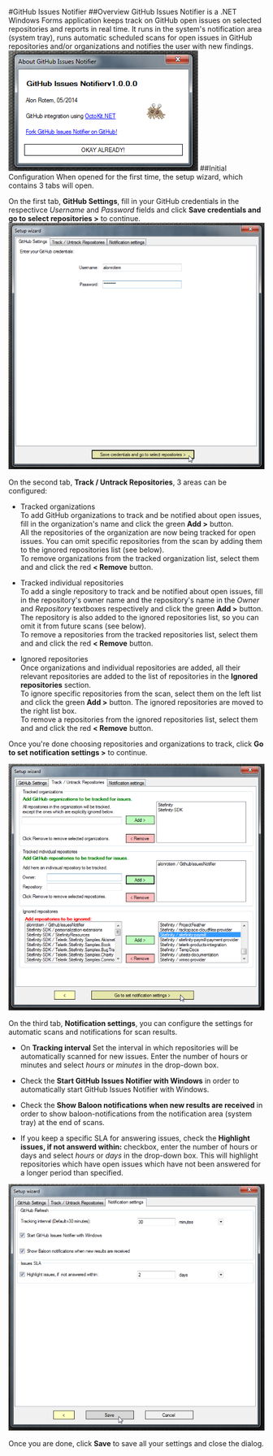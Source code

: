 #GitHub Issues Notifier
##Overview
GitHub Issues Notifier is a .NET Windows Forms application keeps track on GitHub open issues on selected repositories and reports in real time.
 It runs in the system's notification area (system tray), runs automatic scheduled scans for open issues in GitHub repositories and/or organizations and notifies the user with new findings.   
![About GitHub Issues Notifier](https://raw.githubusercontent.com/alonrotem/GithubIssuesNotifier/master/Screenshots/AboutDialog.png)
##Initial Configuration
When opened for the first time, the setup wizard, which contains 3 tabs will open.

 On the first tab, **GitHub Settings**, fill in your GitHub credentials in the respectivce *Username* and *Password* fields and click **Save credentials and go to select repositories >** to continue.   
![Setup wizard > GitHub Settings](https://raw.githubusercontent.com/alonrotem/GithubIssuesNotifier/master/Screenshots/Settings_GithubSettings.png)
 
On the second tab, **Track / Untrack Repositories**, 3 areas can be configured: 

 - Tracked organizations   
To add GitHub organizations to track and be notified about open issues, fill in the organization's name and click the green **Add >** button.  
All the repositories of the organization are now being tracked for open issues. You can omit specific repositories from the scan by adding them to the ignored repositories list (see below).    
To remove organizations from the tracked organization list, select them and and click the red **< Remove** button. 

 - Tracked individual repositories    
To add a single repository to track and be notified about open issues, fill in the repository's owner name and the repository's name in the *Owner* and *Repository* textboxes respectively and click the green **Add >** button.  
The repository is also added to the ignored repositories list, so you can omit it from future scans (see below).    
To remove a repositories from the tracked repositories list, select them and and click the red **< Remove** button. 

 - Ignored repositories    
Once organizations and individual repositories are added, all their relevant repositories are added to the list of repositories in the **Ignored repositories** section.  
To ignore specific repositories from the scan, select them on the left list and click the green **Add >** button. The ignored repositories are moved to the right list box.   
To remove a repositories from the ignored repositories list, select them and and click the red **< Remove** button. 

Once you're done choosing repositories and organizations to track, click **Go to set notification settings >** to continue.

![Setup wizard > Untrack Repositories](https://raw.githubusercontent.com/alonrotem/GithubIssuesNotifier/master/Screenshots/Settings_Track_Untrack.png)

On the third tab, **Notification settings**, you can configure the settings for automatic scans and notifications for scan results.

  - On **Tracking interval** Set the interval in which repositories will be automatically scanned for new issues. Enter the number of hours or minutes and select *hours* or *minutes* in the drop-down box.

  - Check the **Start GitHub Issues Notifier with Windows** in order to automatically start GitHub Issues Notifier with Windows.

  - Check the **Show Baloon notifications when new results are received** in order to show baloon-notifications from the notification area (system tray) at the end of scans.

 - If you keep a specific SLA for answering issues, check the **Highlight issues, if not answerd within:** checkbox, enter the number of hours or days and select *hours* or *days* in the drop-down box. This will highlight repositories which have open issues which have not been answered for a longer period than specified.
  
![Setup wizard > Notification settings](https://raw.githubusercontent.com/alonrotem/GithubIssuesNotifier/master/Screenshots/Settings_Nofitications.png)

Once you are done, click **Save** to save all your settings and close the dialog.

